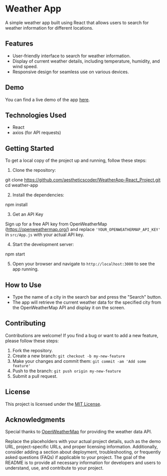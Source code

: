# Weather App

A simple weather app built using React that allows users to search for weather information for different locations.

## Features

- User-friendly interface to search for weather information.
- Display of current weather details, including temperature, humidity, and wind speed.
- Responsive design for seamless use on various devices.

## Demo

You can find a live demo of the app [here](https://your-weather-app-url.com).

## Technologies Used

- React
- axios (for API requests)

## Getting Started

To get a local copy of the project up and running, follow these steps:

1. Clone the repository:

git clone https://github.com/aestheticscoder/WeatherApp-React_Project.git
cd weather-app

2. Install the dependencies:

npm install

3. Get an API Key

Sign up for a free API key from OpenWeatherMap (https://openweathermap.org/) and replace `'YOUR_OPENWEATHERMAP_API_KEY'` in `src/App.js` with your actual API key.

4. Start the development server:

npm start

5. Open your browser and navigate to `http://localhost:3000` to see the app running.

## How to Use

- Type the name of a city in the search bar and press the "Search" button.
- The app will retrieve the current weather data for the specified city from the OpenWeatherMap API and display it on the screen.

## Contributing

Contributions are welcome! If you find a bug or want to add a new feature, please follow these steps:

1. Fork the repository.
2. Create a new branch: `git checkout -b my-new-feature`
3. Make your changes and commit them: `git commit -am 'Add some feature'`
4. Push to the branch: `git push origin my-new-feature`
5. Submit a pull request.

## License

This project is licensed under the [MIT License](LICENSE).

## Acknowledgments

Special thanks to [OpenWeatherMap](https://openweathermap.org/) for providing the weather data API.

Replace the placeholders with your actual project details, such as the demo URL, project-specific URLs, and proper licensing information. Additionally, consider adding a section about deployment, troubleshooting, or frequently asked questions (FAQs) if applicable to your project. The goal of the README is to provide all necessary information for developers and users to understand, use, and contribute to your project.
